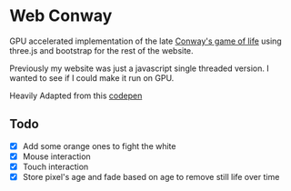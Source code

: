 # Web Conway

GPU accelerated implementation of the late [Conway's game of life](https://en.wikipedia.org/wiki/Conway%27s_Game_of_Life) using three.js and bootstrap for the rest of the website.

Previously my website was just a javascript single threaded version. I wanted to see if I could make it run on GPU.

Heavily Adapted from this [codepen](https://codepen.io/asdfmario/pen/MBpVJJ)

## Todo

- [x] Add some orange ones to fight the white
- [x] Mouse interaction
- [x] Touch interaction
- [x] Store pixel's age and fade based on age to remove still life over time
